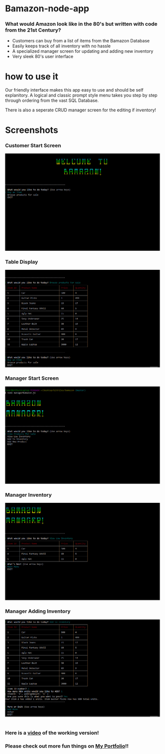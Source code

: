 # Bamazon-node-app

### What would Amazon look like in the 80's but written with code from the 21st Century? 
* Customers can buy from a list of items from the Bamazon Database
* Easily keeps track of all inventory with no hassle
* A specialized manager screen for updating and adding new inventory
* Very sleek 80's user interface

# how to use it

Our friendly interface makes this app easy to use and should be self explanitory. A logical and classic prompt style menu takes you step by step through ordering from the vast SQL Database.

There is also a seperate CRUD manager screen for the editing if inventory!

# Screenshots

### Customer Start Screen

![Customer-Start](./Pics_Vids/CustomerStart.jpg)

### Table Display

![Table-Display](./Pics_Vids/Table.jpg)

### Manager Start Screen

![Table-Display](./Pics_Vids/managerStart.jpg)

### Manager Inventory

![Table-Display](./Pics_Vids/mgrInv.jpg)

### Manager Adding Inventory

![Table-Display](./Pics_Vids/AddingInv.jpg)

#  

### Here is a [video](https://drive.google.com/file/d/16iYpSflIjS87BcdsXtdFsSUSUOIQ2qcM/view?usp=sharing) of the working version!

### Please check out more fun things on [My Portfolio](https://theartofnoise.github.io/Bootstrap-Portfolio/)!!

